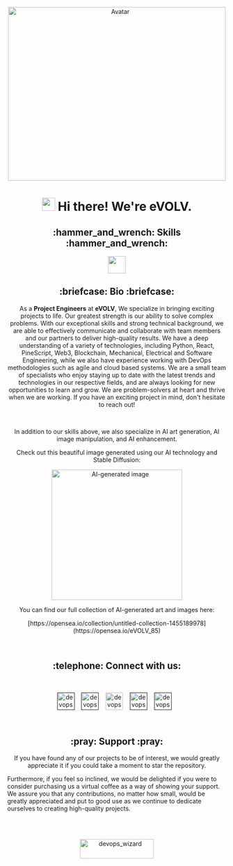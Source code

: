 <p align="center">
  <img src="https://github.com/fintechwizard/fintechwizard/assets/107593481/38b5f14a-7466-44a7-9725-1df810b836f6" alt="Avatar" width="500" height="400">
</p>
<h1 align="center"><img src="https://emojis.slackmojis.com/emojis/images/1531849430/4246/blob-sunglasses.gif?1531849430" width="30"/> <span> Hi there! We're eVOLV. </span> </h1>
<h2 align="center">:hammer_and_wrench: Skills :hammer_and_wrench:</h2>
<p align="center">
<img src="https://readme-typing-svg.herokuapp.com?vCenter=true&width=500&lines=Python,+React,+Web3,+DevOps;Trading,+Crypto,+Problem+Solving,+Agile;AI,+Engineering,+Machine+Learning,+Automation;Business Analysis" height="40"/>
<p>
 <h2 align="center">:briefcase: Bio :briefcase:</h2>
<p align="center">
As a <b>Project Engineers</b> at <b>eVOLV</b>, We specialize in bringing exciting projects to life. Our greatest strength is our ability to solve complex problems. With our exceptional skills and strong technical background, we are able to effectively communicate and collaborate with team members and our partners to deliver high-quality results.
We have a deep understanding of a variety of technologies, including Python, React, PineScript, Web3, Blockchain, Mechanical, Electrical and Software Engineering, while we also have experience working with DevOps methodologies such as agile and cloud based systems.
We are a small team of specialists who enjoy staying up to date with the latest trends and technologies in our respective fields, and are always looking for new opportunities to learn and grow. We are problem-solvers at heart and thrive when we are working. If you have an exciting project in mind, don't hesitate to reach out!
</p>
<br>
<p align="center">
In addition to our skills above, we also specialize in AI art generation, AI image manipulation, and AI enhancement.
</p>
<p align="center">
Check out this beautiful image generated using our AI technology and Stable Diffusion:
</p>
<p align="center">
<img src="https://github.com/fintechwizard/fintechwizard/assets/107593481/2e6c7f21-319b-4975-b819-42d5e5b51a38" alt="AI-generated image" width="300" height="300">
<p/>

<p align="center">
You can find our full collection of AI-generated art and images here:
</p>
<p align="center">
  [https://opensea.io/collection/untitled-collection-1455189978](https://opensea.io/eVOLV_85)
</p>
<br>
<h2 align="center">:telephone: Connect with us: </h2>
<br>
<p align="center">
  <a href="" target="blank"><img align="center" src="https://cdn.jsdelivr.net/npm/simple-icons@3.0.1/icons/instagram.svg" alt="devops_wizard" height="40" width="40" /></a> &nbsp;&nbsp;
  <a href="" target="blank"><img align="center" src="https://cdn.jsdelivr.net/npm/simple-icons@3.0.1/icons/twitter.svg" alt="devops_wizard" height="40" width="40" /></a> &nbsp;&nbsp;
  <a href="https://www.linkedin.com/in/daniel-harris85/" target="blank"><img align="center" src="https://user-images.githubusercontent.com/107593481/211128153-14a01943-13d2-47d5-93a7-c8eb7be1c257.svg" alt="devops_wizard" height="40" width="40" /></a> &nbsp;&nbsp;
  <a href="" target="blank"><img align="center" src="https://cdn.jsdelivr.net/npm/simple-icons@3.0.1/icons/spotify.svg" alt="devops_wizard" height="40" width="40" /></a>
  &nbsp;&nbsp;
  <a href="" target="blank"><img align="center" src="https://user-images.githubusercontent.com/107593481/211128154-93f08d3f-9c55-4a15-8997-f73747c7b24c.svg" alt="devops_wizard" height="40" width="40" /></a> &nbsp;&nbsp;
</p>
<br>
<h2 align="center">:pray: Support :pray: </h2>
<p align="center">
If you have found any of our projects to be of interest, we would greatly appreciate it if you could take a moment to star the repository.

Furthermore, if you feel so inclined, we would be delighted if you were to consider purchasing us a virtual coffee as a way of showing your support. We assure you that any contributions, no matter how small, would be greatly appreciated and put to good use as we continue to dedicate ourselves to creating high-quality projects.
</p>
<br>
<br>
<p  align="center">
<a href="put link here" target="_blank"><img src="https://cdn.buymeacoffee.com/buttons/v2/default-yellow.png" height="45" width="170" alt="devops_wizard" /></a>
</p>
